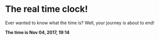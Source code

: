 # The real time clock!

Ever wanted to know what the time is? Well, your journey is about to end!

**The time is Nov 04, 2017, 19:14**
